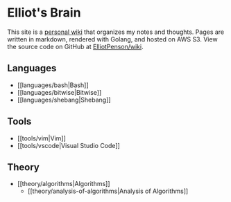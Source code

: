 # Elliot's Brain

This site is a [personal wiki](https://en.wikipedia.org/wiki/Personal_wiki) that
organizes my notes and thoughts. Pages are written in markdown, rendered with
Golang, and hosted on AWS S3. View the source code on GitHub at
[ElliotPenson/wiki](https://github.com/ElliotPenson/wiki).

## Languages

- [[languages/bash|Bash]]
- [[languages/bitwise|Bitwise]]
- [[languages/shebang|Shebang]]

## Tools

- [[tools/vim|Vim]]
- [[tools/vscode|Visual Studio Code]]

## Theory

- [[theory/algorithms|Algorithms]]
  - [[theory/analysis-of-algorithms|Analysis of Algorithms]]
